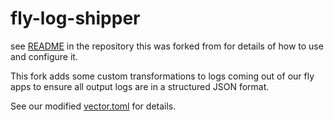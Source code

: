 # fly-log-shipper

see [README](https://github.com/superfly/fly-log-shipper) in the repository this was forked from for details of how to use and configure it.

This fork adds some custom transformations to logs coming out of our fly apps to ensure all output logs are in a structured JSON format.

See our modified [vector.toml](https://github.com/cepro/fly-log-shipper/blob/main/vector-configs/vector.toml) for details.
